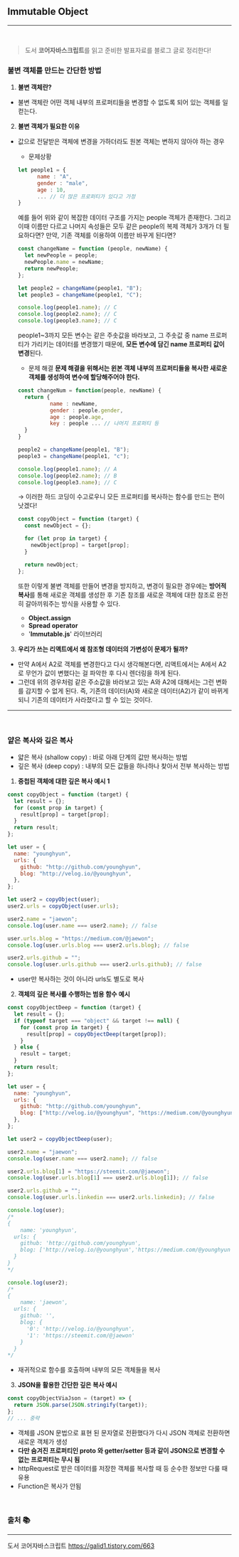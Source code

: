 ## Immutable Object

---

<br>

> 도서 **코어자바스크립트**를 읽고 준비한 발표자료를 블로그 글로 정리한다!

### 불변 객체를 만드는 간단한 방법

1. **불변 객체란?**

- 불변 객체란 어떤 객체 내부의 프로퍼티들을 변경할 수 없도록 되어 있는 객체를 일컫는다.

2. **불변 객체가 필요한 이유**

- 값으로 전달받은 객체에 변경을 가하더라도 원본 객체는 변하지 않아야 하는 경우

  - 문제상황

  ```js
  let people1 = {
  		name : "A",
  		gender : "male",
  		age : 10,
  		... // 더 많은 프로퍼티가 있다고 가정
  }
  ```

  예를 들어 위와 같이 복잡한 데이터 구조를 가지는 people 객체가 존재한다.
  그리고 이때 이름만 다르고 나머지 속성들은 모두 같은 people의 복제 객체가 3개가 더 필요하다면?
  만약, 기존 객체를 이용하여 이름만 바꾸게 된다면?

  ```js
  const changeName = function (people, newName) {
    let newPeople = people;
    newPeople.name = newName;
    return newPeople;
  };

  let people2 = changeName(people1, "B");
  let people3 = changeName(people1, "C");

  console.log(people1.name); // C
  console.log(people2.name); // C
  console.log(people3.name); // C
  ```

  people1~3까지 모든 변수는 같은 주솟값을 바라보고, 그 주솟값 중 name 프로퍼티가 가리키는 데이터를 변경했기 때문에, **모든 변수에 담긴 name 프로퍼티 값이 변경**된다.

  - 문제 해결
    **문제 해결을 위해서는 윈본 객체 내부의 프로퍼티들을 복사한 새로운 객체를 생성하여 변수에 할당해주어야 한다.**

  ```js
  const changeNum = function(people, newName) {
  	return {
  			name : newName,
  			gender : people.gender,
  			age : people.age,
  			key : people ... // 나머지 프로퍼티 등
  	}
  }

  people2 = changeName(people1, "B");
  people3 = changeName(people1, "c");

  console.log(people1.name); // A
  console.log(people2.name); // B
  console.log(people3.name); // C
  ```

  → 이러한 하드 코딩이 수고로우니 모든 프로퍼티를 복사하는 함수를 만드는 편이 낫겠다!

  ```js
  const copyObject = function (target) {
    const newObject = {};

    for (let prop in target) {
      newObject[prop] = target[prop];
    }

    return newObject;
  };
  ```

  또한 이렇게 불변 객체를 만들어 변경을 방지하고, 변경이 필요한 경우에는 **방어적 복사**를 통해 새로운 객체를 생성한 후 기존 참조를 새로운 객체에 대한 참조로 완전히 갈아끼워주는 방식을 사용할 수 있다.

  - **Object.assign**
  - **Spread operator**
  - '**Immutable.js**' 라이브러리

3. **우리가 쓰는 리액트에서 왜 참조형 데이터의 가변성이 문제가 될까?**

- 만약 A에서 A2로 객체를 변경한다고 다시 생각해본다면, 리액트에서는 A에서 A2로 무언가 값이 변했다는 걸 파악한 후 다시 렌더링을 하게 된다.
- 그런데 위의 경우처럼 같은 주소값을 바라보고 있는 A와 A2에 대해서는 그런 변화를 감지할 수 없게 된다. 즉, 기존의 데이터(A)와 새로운 데이터(A2)가 같이 바뀌게 되니 기존의 데이터가 사라졌다고 할 수 있는 것이다.

---

<br>

### 얕은 복사와 깊은 복사

- 얇은 복사 (shallow copy) : 바로 아래 단계의 값만 복사하는 방법
- 깊은 복사 (deep copy) : 내부의 모든 값들을 하나하나 찾아서 전부 복사하는 방법

1. **중첩된 객체에 대한 깊은 복사 예시 1**

```jsx
const copyObject = function (target) {
  let result = {};
  for (const prop in target) {
    result[prop] = target[prop];
  }
  return result;
};

let user = {
  name: "younghyun",
  urls: {
    github: "http://github.com/younghyun",
    blog: "http://velog.io/@younghyun",
  },
};

let user2 = copyObject(user);
user2.urls = copyObject(user.urls);

user2.name = "jaewon";
console.log(user.name === user2.name); // false

user.urls.blog = "https://medium.com/@jaewon";
console.log(user.urls.blog === user2.urls.blog); // false

user2.urls.github = "";
console.log(user.urls.github === user2.urls.github); // false
```

- user만 복사하는 것이 아니라 urls도 별도로 복사

2. **객체의 깊은 복사를 수행하는 범용 함수 예시**

```jsx
const copyObjectDeep = function (target) {
  let result = {};
  if (typeof target === "object" && target !== null) {
    for (const prop in target) {
      result[prop] = copyObjectDeep(target[prop]);
    }
  } else {
    result = target;
  }
  return result;
};

let user = {
  name: "younghyun",
  urls: {
    github: "http://github.com/younghyun",
    blog: ["http://velog.io/@younghyun", "https://medium.com/@younghyun"],
  },
};

let user2 = copyObjectDeep(user);

user2.name = "jaewon";
console.log(user.name === user2.name); // false

user2.urls.blog[1] = "https://steemit.com/@jaewon";
console.log(user.urls.blog[1] === user2.urls.blog[1]); // false

user2.urls.github = "";
console.log(user.urls.linkedin === user2.urls.linkedin); // false

console.log(user);
/*
{
	name: 'younghyun',
  urls: {
    github: 'http://github.com/younghyun',
    blog: ['http://velog.io/@younghyun','https://medium.com/@younghyun']
  }
}
*/

console.log(user2);
/*
{
	name: 'jaewon',
  urls: {
    github: '',
    blog: {
      '0': 'http://velog.io/@younghyun',
      '1': 'https://steemit.com/@jaewon'
    }
  }
*/
```

- 재귀적으로 함수를 호출하며 내부의 모든 객체들을 복사

3. **JSON을 활용한 간단한 깊은 복사 예시**

```jsx
const copyObjectViaJson = (target) => {
  return JSON.parse(JSON.stringify(target));
};
// ... 중략
```

- 객체를 JSON 문법으로 표현 된 문자열로 전환했다가 다시 JSON 객체로 전환하면 새로운 객체가 생성
- **다만 숨겨진 프로퍼티인 proto 와 getter/setter 등과 같이 JSON으로 변경할 수 없는 프로퍼티는 무시 됨**
- httpRequest로 받은 데이터를 저장한 객체를 복사할 때 등 순수한 정보만 다룰 때 유용
- Function은 복사가 안됨

<br>

### 출처 📚

---

도서 코어자바스크립트
https://galid1.tistory.com/663
